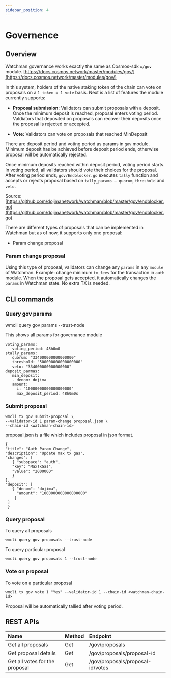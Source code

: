 ```yaml
---
sidebar_position: 4
---
```


<!-- @format -->

# Governence

## Overview

Watchman governance works exactly the same as Cosmos-sdk `x/gov` module.
[https://docs.cosmos.network/master/modules/gov/](https://docs.cosmos.network/master/modules/gov/)

In this system, holders of the native staking token of the chain can vote on proposals on a `1 token = 1 vote` basis. Next is a list of features the module currently supports:

- **Proposal submission:** Validators can submit proposals with a deposit. Once the minimum deposit is reached, proposal enters voting period. Valdiators that deposited on proposals can recover their deposits once the proposal is rejected or accepted.

- **Vote:** Validators can vote on proposals that reached MinDeposit

There are deposit period and voting period as params in `gov` module. Minimum deposit has be achieved before deposit period ends, otherwise proposal will be automatically rejected.

Once minimum deposits reached within deposit period, voting period starts. In voting period, all validators should vote their choices for the proposal. After voting period ends, `gov/Endblocker.go` executes `tally` function and accepts or rejects proposal based on `tally_params — quorum`, `threshold` and `veto`.

Source: [https://github.com/dojimanetwork/watchman/blob/master/gov/endblocker.go](https://github.com/dojimanetwork/watchman/blob/master/gov/endblocker.go)

There are different types of proposals that can be implemented in Watchman but as of now, it supports only one proposal:

- Param change proposal

### Param change proposal

Using this type of proposal, validators can change any `params` in any `module` of Watchman. Example: change minimum `tx_fees` for the transaction in `auth` module. When the proposal gets accepted, it automatically changes the `params` in Watchman state. No extra TX is needed.

## CLI commands

### Query gov params

wmcli query gov params --trust-node

This shows all params for governance module

```
voting_params:
   voting_period: 48h0m0
stally_params:
   quorum: "334000000000000000"
   threshold: "500000000000000000"
   veto: "334000000000000000"
deposit_parmas:
   min_deposit:
   - denom: dojima
   amount:
     i: "10000000000000000000"
     max_deposit_period: 48h0m0s

```

### Submit proposal

```
wmcli tx gov submit-proposal \
--validator-id 1 param-change proposal.json \
--chain-id <watchman-chain-id>
```

proposal.json is a file which includes proposal in json format.

```
{
"title": "Auth Param Change",
"description": "Update max tx gas",
"changes": [
   { "subspace": "auth",
   "key": "MaxTxGas",
   "value": "2000000"
   }
],
"deposit": [
   { "denom": "dojima",
     "amount": "1000000000000000000"
    }
 ]
 }
```

### Query proposal

To query all proposals

```
wmcli query gov proposals --trust-node
```

To query particular proposal

```
wmcli query gov proposals 1 --trust-node
```

### Vote on proposal

To vote on a particular proposal

```
wmcli tx gov vote 1 "Yes" --validator-id 1 --chain-id <watchman-chain-id>
```

Proposal will be automatically tallied after voting period.

## REST APIs

| Name                           | Method | Endpoint                         |
| :----------------------------- | :----- | :------------------------------- |
| Get all proposals              | Get    | /gov/proposals                   |
| Get proposal details           | Get    | /gov/proposals/proposal-id       |
| Get all votes for the proposal | Get    | /gov/proposals/proposal-id/votes |
